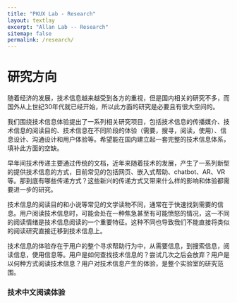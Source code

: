 ```yaml
---
title: "PKUX Lab - Research"
layout: textlay
excerpt: "Allan Lab -- Research"
sitemap: false
permalink: /research/
---
```


# 研究方向
  
随着经济的发展，技术信息越来越受到各方的重视，但是国内相关的研究不多，而国外从上世纪30年代就已经开始，所以此方面的研究是必要且有很大空间的。  
    
我们围绕技术信息体验提出了一系列相关研究项目，包括技术信息的传播媒介、技术信息的阅读目的、技术信息在不同阶段的体验（需要，搜寻，阅读，使用）、信息设计、沟通设计和用户体验等。希望能在国内建立起一套完整的技术信息体系，填补此方面的空缺。  

早年间技术传递主要通过传统的文档，近年来随着技术的发展，产生了一系列新型的提供技术信息的方式，目前常见的包括网页、嵌入式帮助、chatbot、AR、VR等。那到底有哪些传递方式？这些新兴的传递方式又带来什么样的影响和体验都需要进一步的研究。  

技术信息的阅读目的和小说等常见的文学读物不同，通常在于快速找到需要的信息。用户阅读技术信息时，可能会处在一种焦急甚至有可能愤怒的情况，这一不同的阅读情绪是技术信息阅读的一个重要特征。这种不同也导致我们不能直接将类似的阅读研究直接迁移到技术信息上。  

技术信息的体验存在于用户的整个寻求帮助行为中，从需要信息，到搜索信息，阅读信息，使用信息等。用户是如何查找技术信息的？尝试几次之后会放弃？用户是以何种方式阅读技术信息？用户对技术信息产生的体验，是整个实验室的研究范围。


### 技术中文阅读体验


